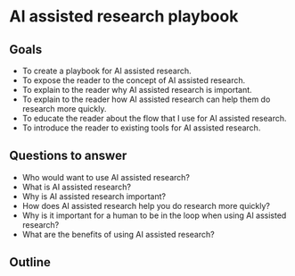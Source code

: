 # AI assisted research playbook

## Goals
- To create a playbook for AI assisted research.
- To expose the reader to the concept of AI assisted research.
- To explain to the reader why AI assisted research is important.
- To explain to the reader how AI assisted research can help them do research more quickly.
- To educate the reader about the flow that I use for AI assisted research.
- To introduce the reader to existing tools for AI assisted research.

## Questions to answer
- Who would want to use AI assisted research?
- What is AI assisted research?
- Why is AI assisted research important?
- How does AI assisted research help you do research more quickly?
- Why is it important for a human to be in the loop when using AI assisted research?
- What are the benefits of using AI assisted research?

## Outline

<outlineGoesHere>
